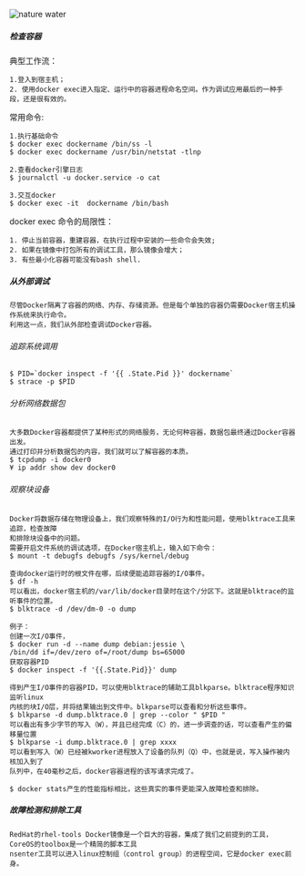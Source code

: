 <!--
author: os4uinfo
head: https://os4u.info/blog/img/sun.png
date: 2017-05-15
title: Docker容器的故障检测和排除
tags: Docker
images: https://os4u.info/blog/img/sun.png
category: Docker 
status: publish
summary: 有时候，仪表化并不够，我们应该以一种可扩展方式对Docker部署进行故障检测和排除。然而，有时候，我们只能等来到Docker宿主机上来查看Docker容器，除此之外，别无他法。
-->


![nature water](https://www.os4u.info/blog/docker/images/nature-water.jpg)
##### 检查容器

典型工作流：

```
1.登入到宿主机；
2. 使用docker exec进入指定、运行中的容器进程命名空间。作为调试应用最后的一种手段，还是很有效的。
```

常用命令:

```
1.执行基础命令
$ docker exec dockername /bin/ss -l
$ docker exec dockername /usr/bin/netstat -tlnp 

2.查看docker引擎日志
$ journalctl -u docker.service -o cat 

3.交互docker
$ docker exec -it  dockername /bin/bash

```

docker exec 命令的局限性：

```
1. 停止当前容器，重建容器，在执行过程中安装的一些命令会失效;
2. 如果在镜像中打包所有的调试工具，那么镜像会增大；
3. 有些最小化容器可能没有bash shell.
```

##### 从外部调试

```
尽管Docker隔离了容器的网络、内存、存储资源。但是每个单独的容器仍需要Docker宿主机操作系统来执行命令。
利用这一点，我们从外部检查调试Docker容器。
```

###### 追踪系统调用

```
$ PID=`docker inspect -f '{{ .State.Pid }}' dockername`
$ strace -p $PID

```

###### 分析网络数据包

```
大多数Docker容器都提供了某种形式的网络服务，无论何种容器，数据包最终通过Docker容器出发。
通过打印并分析数据包的内容，我们就可以了解容器的本质。
$ tcpdump -i docker0
¥ ip addr show dev docker0

```

###### 观察块设备
```
Docker将数据存储在物理设备上，我们观察特殊的I/O行为和性能问题，使用blktrace工具来追踪，检查故障
和排除块设备中的问题。
需要开启文件系统的调试选项，在Docker宿主机上，输入如下命令：
$ mount -t debugfs debugfs /sys/kernel/debug

查询docker运行时的根文件在哪，后续便能追踪容器的I/O事件。
$ df -h
可以看出，docker宿主机的/var/lib/docker目录时在这个/分区下。这就是blktrace的监听事件的位置。
$ blktrace -d /dev/dm-0 -o dump

例子：
创建一次I/O事件，
$ docker run -d --name dump debian:jessie \
/bin/dd if=/dev/zero of=/root/dump bs=65000
获取容器PID
$ docker inspect -f '{{.State.Pid}}' dump

得到产生I/O事件的容器PID，可以使用blktrace的辅助工具blkparse。blktrace程序知识监听linux
内核的块I/O层，并将结果输出到文件中。blkparse可以查看和分析这些事件。
$ blkparse -d dump.blktrace.0 | grep --color " $PID "
可以看出有多少字节的写入（W），并且已经完成（C）的，进一步调查的话，可以查看产生的偏移量位置
$ blkparse -i dump.blktrace.0 | grep xxxx
可以看到写入（W）已经被kworker进程放入了设备的队列（Q）中，也就是说，写入操作被内核加入到了
队列中，在40毫秒之后，docker容器进程的该写请求完成了。

$ docker stats产生的性能指标相比，这些真实的事件更能深入故障检查和排除。
```

##### 故障检测和排除工具

```
RedHat的rhel-tools Docker镜像是一个巨大的容器，集成了我们之前提到的工具，
CoreOS的toolbox是一个精简的脚本工具
nsenter工具可以进入linux控制组（control group）的进程空间，它是docker exec前身。
```